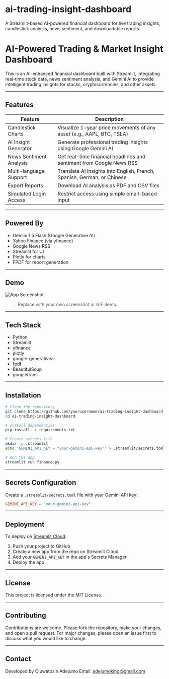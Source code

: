 # ai-trading-insight-dashboard
A Streamlit-based AI-powered financial dashboard for live trading insights, candlestick analysis, news sentiment, and downloadable reports.
# AI-Powered Trading & Market Insight Dashboard

This is an AI-enhanced financial dashboard built with Streamlit, integrating real-time stock data, news sentiment analysis, and Gemini AI to provide intelligent trading insights for stocks, cryptocurrencies, and other assets.

---

## Features

| Feature                   | Description                                                                 |
|--------------------------|-----------------------------------------------------------------------------|
| Candlestick Charts       | Visualize 1-year price movements of any asset (e.g., AAPL, BTC, TSLA)       |
| AI Insight Generator     | Generate professional trading insights using Google Gemini AI               |
| News Sentiment Analysis  | Get real-time financial headlines and sentiment from Google News RSS        |
| Multi-language Support   | Translate AI insights into English, French, Spanish, German, or Chinese     |
| Export Reports           | Download AI analysis as PDF and CSV files                                   |
| Simulated Login Access   | Restrict access using simple email-based input                              |

---

## Powered By

- Gemini 1.5 Flash (Google Generative AI)
- Yahoo Finance (via yfinance)
- Google News RSS
- Streamlit for UI
- Plotly for charts
- FPDF for report generation

---

## Demo

![App Screenshot](https://user-images.githubusercontent.com/yourusername/demo-screenshot.png)

> Replace with your own screenshot or GIF demo.

---

## Tech Stack

- Python
- Streamlit
- yfinance
- plotly
- google-generativeai
- fpdf
- BeautifulSoup
- googletrans

---

## Installation

```bash
# Clone the repository
git clone https://github.com/yourusername/ai-trading-insight-dashboard
cd ai-trading-insight-dashboard

# Install dependencies
pip install -r requirements.txt

# Create secrets file
mkdir -p .streamlit
echo 'GEMINI_API_KEY = "your-gemini-api-key"' > .streamlit/secrets.toml

# Run the app
streamlit run finance.py
```

---

## Secrets Configuration

Create a `.streamlit/secrets.toml` file with your Gemini API key:

```toml
GEMINI_API_KEY = "your-gemini-api-key"
```

---

## Deployment

To deploy on [Streamlit Cloud](https://streamlit.io/cloud):

1. Push your project to GitHub
2. Create a new app from the repo on Streamlit Cloud
3. Add your `GEMINI_API_KEY` in the app's Secrets Manager
4. Deploy the app

---

## License

This project is licensed under the MIT License.

---

## Contributing

Contributions are welcome. Please fork the repository, make your changes, and open a pull request. For major changes, please open an issue first to discuss what you would like to change.

---

## Contact

Developed by Oluwatosin Adejumo 
Email: adejumoking@gmail.com
